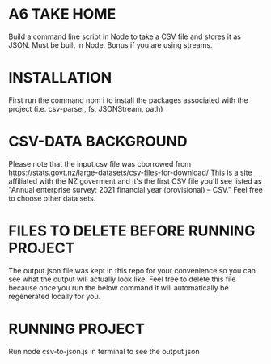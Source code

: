 # A6 TAKE HOME
Build a command line script in Node to take a CSV file and stores it as JSON. Must be built in Node. Bonus if you are using streams.

# INSTALLATION

First run the command npm i to install the packages associated with the project (i.e. csv-parser, fs, JSONStream, path)

# CSV-DATA BACKGROUND

Please note that the input.csv file was cborrowed from https://stats.govt.nz/large-datasets/csv-files-for-download/
This is a site affiliated with the NZ goverment and it's the first CSV file you'll see listed as "Annual enterprise survey: 2021 financial year (provisional) – CSV." Feel free to choose other data sets.

# FILES TO DELETE BEFORE RUNNING PROJECT

The output.json file was kept in this repo for your convenience so you can see what the output will actually look like. Feel free to delete this file because once you run the below command it will automatically be regenerated locally for you.

# RUNNING PROJECT
Run node csv-to-json.js in terminal to see the output json

